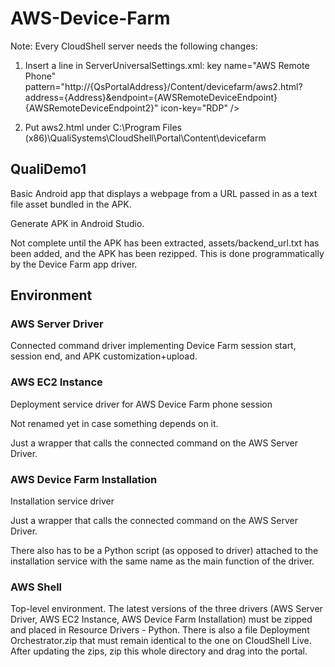 # AWS-Device-Farm

Note: Every CloudShell server needs the following changes:

1.	Insert a line in ServerUniversalSettings.xml: key name="AWS Remote Phone" pattern="http://{QsPortalAddress}/Content/devicefarm/aws2.html?address={Address}&amp;endpoint={AWSRemoteDeviceEndpoint}{AWSRemoteDeviceEndpoint2}" icon-key="RDP" />

2.	Put aws2.html under C:\Program Files (x86)\QualiSystems\CloudShell\Portal\Content\devicefarm


## QualiDemo1
Basic Android app that displays a webpage from a URL passed in as a text file asset bundled in the APK. 

Generate APK in Android Studio.

Not complete until the APK has been extracted, assets/backend_url.txt has been added, and the APK has been rezipped. This is done programmatically by the Device Farm app driver.

## Environment

### AWS Server Driver

Connected command driver implementing Device Farm session start, session end, and APK customization+upload.


### AWS EC2 Instance

Deployment service driver for AWS Device Farm phone session

Not renamed yet in case something depends on it.

Just a wrapper that calls the connected command on the AWS Server Driver.


### AWS Device Farm Installation

Installation service driver

Just a wrapper that calls the connected command on the AWS Server Driver.

There also has to be a Python script (as opposed to driver) attached to the installation service with the same name as the main function of the driver.


### AWS Shell

Top-level environment. The latest versions of the three drivers (AWS Server Driver, AWS EC2 Instance, AWS Device Farm Installation) must be zipped and placed in Resource Drivers - Python. There is also a file Deployment Orchestrator.zip that must remain identical to the one on CloudShell Live. After updating the zips, zip this whole directory and drag into the portal.

